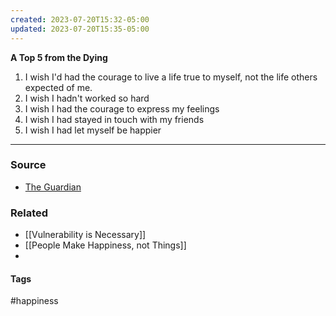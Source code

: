```yaml
---
created: 2023-07-20T15:32-05:00
updated: 2023-07-20T15:35-05:00
---
```

**A Top 5 from the Dying**

1. I wish I'd had the courage to live a life true to myself, not the life others expected of me.
2. I wish I hadn't worked so hard
3. I wish I had the courage to express my feelings
4. I wish I had stayed in touch with my friends
5. I wish I had let myself be happier

---
### Source
- [The Guardian](https://www.theguardian.com/lifeandstyle/2012/feb/01/top-five-regrets-of-the-dying)

### Related
- [[Vulnerability is Necessary]]
- [[People Make Happiness, not Things]]
- 

#### Tags
#happiness 